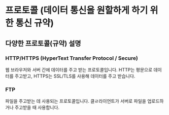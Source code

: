 # 프로토콜 (데이터 통신을 원할하게 하기 위한 통신 규약)

## 다양한 프로토콜(규약) 설명
### HTTP/HTTPS (HyperText Transfer Protocol / Secure)
웹 브라우저와 서버 간에 데이터를 주고 받는 프로토콜입니다. HTTP는 평문으로 데이터를 주고받고, HTTPS는 SSL/TLS를 사용해 데이터를 주고 받습니다.

### FTP
파일을 주고받는 데 사용되는 프로토콜입니다. 클ㄹ라이언트가 서버로 파일을 업로드하거나 주고받을 때 사용합니다.

###



###



###



###



###



###



###


